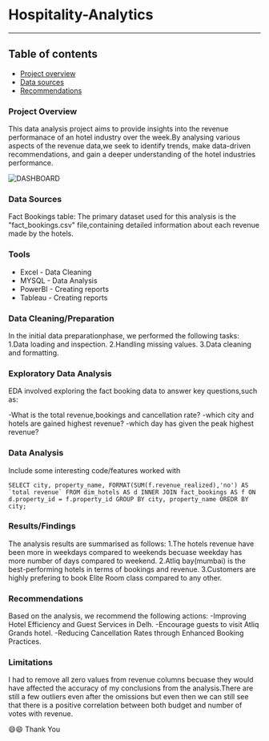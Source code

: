 # Hospitality-Analytics
------

## Table of contents

- [Project overview](#project-overview)
- [Data sources](#Data-sources)
- [Recommendations](#recommendations)

### Project Overview

This data analysis project aims to provide insights into the revenue performanace of an hotel industry over the week.By analysing various aspects of the revenue
data,we seek to identify trends, make data-driven recommendations, and gain a deeper understanding of the hotel industries performance.

![DASHBOARD](https://github.com/user-attachments/assets/c1045e9b-67dc-41f7-8e44-4a0d3072c875)


### Data Sources

Fact Bookings table: The primary dataset used for this analysis is the "fact_bookings.csv" file,containing detailed information about each revenue made by the hotels.

### Tools

- Excel - Data Cleaning
- MYSQL - Data Analysis
- PowerBI - Creating reports
- Tableau - Creating reports


### Data Cleaning/Preparation
 
 In  the initial data preparationphase, we performed the following tasks:
 1.Data loading and inspection.
 2.Handling missing values.
 3.Data cleaning and formatting. 

### Exploratory Data Analysis

EDA involved exploring the fact booking data to answer key questions,such as:

-What is the total revenue,bookings and cancellation rate?
-which city and hotels are gained highest revenue?
-which day has given the peak highest revenue?

### Data Analysis

Include some interesting code/features worked with

```SELECT city, property_name, FORMAT(SUM(f.revenue_realized),'no') AS `total revenue`
FROM dim_hotels AS d INNER JOIN fact_bookings AS f
ON d.property_id = f.property_id
GROUP BY city, property_name
OREDR BY city;```


### Results/Findings

The analysis results are summarised as follows:
1.The hotels revenue have been more in weekdays compared to weekends becuase weekday has more number of days compared to weekend.
2.Atliq bay(mumbai) is the best-performing hotels in terms of bookings and revenue.
3.Customers are highly prefering to book Elite Room class compared to any other.

### Recommendations

Based on the analysis, we recommend the following actions:
-Improving Hotel Efficiency and Guest Services in Delh.
-Encourage guests to visit Atliq Grands hotel.
-Reducing Cancellation Rates through Enhanced Booking Practices.

 ### Limitations

 I had to remove all zero values from revenue columns becuase they would have affected the accuracy of my conclusions from the analysis.There are still a few outliers even after the omissions but even then we can still see that there is a positive correlation between both budget and number of votes with revenue.

😄😄 Thank You 










